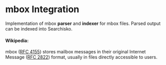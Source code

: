 # mbox Integration

Implementation of mbox **parser** and **indexer** for mbox files. Parsed output can be indexed into Searchisko.

#### Wikipedia:

mbox ([RFC 4155](http://tools.ietf.org/html/rfc4155)) stores mailbox messages in their original
Internet Message ([RFC 2822](http://tools.ietf.org/html/rfc2822)) format, usually in files directly accessible to users.

